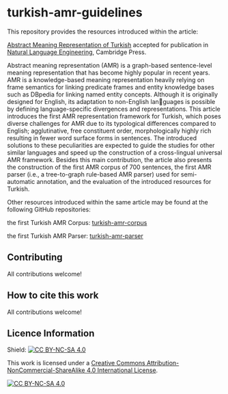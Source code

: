 # turkish-amr-guidelines

This repository provides the resources introduced within the article:

[Abstract Meaning Representation of Turkish](https://www.cambridge.org/core/journals/natural-language-engineering) accepted for publication in [Natural Language Engineering](https://www.cambridge.org/core/journals/natural-language-engineering), Cambridge Press.


Abstract meaning representation (AMR) is a graph-based sentence-level meaning representation that has become highly popular in recent years. AMR is a knowledge-based meaning representation heavily relying on frame semantics for linking predicate frames and entity knowledge bases such as DBpedia for linking named entity concepts. Although it is originally designed for English, its adaptation to non-English languages is possible by defining language-specific divergences and representations. This article introduces the first AMR representation framework for Turkish, which poses diverse challenges for AMR due to its typological differences compared to English; agglutinative, free constituent order, morphologically highly rich resulting in fewer word surface forms in sentences. The introduced solutions to these peculiarities are expected to guide the studies for other similar languages and speed up the construction of a cross-lingual universal AMR framework. Besides this main contribution, the article also presents the construction of the first AMR corpus of 700 sentences, the first AMR parser (i.e., a tree-to-graph rule-based AMR parser)
used for semi-automatic annotation, and the evaluation of the introduced resources for Turkish. 


Other resources introduced within the same article may be found at the following GitHub repositories:

the first Turkish AMR Corpus: [turkish-amr-corpus](https://github.com/amr-turkish/turkish-amr-corpus)

the first Turkish AMR Parser: [turkish-amr-parser](https://github.com/amr-turkish/turkish-amr-parser)



## Contributing

All contributions welcome!

## How to cite this work

All contributions welcome!

## Licence Information

Shield: [![CC BY-NC-SA 4.0][cc-by-nc-sa-shield]][cc-by-nc-sa]

This work is licensed under a
[Creative Commons Attribution-NonCommercial-ShareAlike 4.0 International License][cc-by-nc-sa].

[![CC BY-NC-SA 4.0][cc-by-nc-sa-image]][cc-by-nc-sa]

[cc-by-nc-sa]: http://creativecommons.org/licenses/by-nc-sa/4.0/
[cc-by-nc-sa-image]: https://licensebuttons.net/l/by-nc-sa/4.0/88x31.png
[cc-by-nc-sa-shield]: https://img.shields.io/badge/License-CC%20BY--NC--SA%204.0-lightgrey.svg

